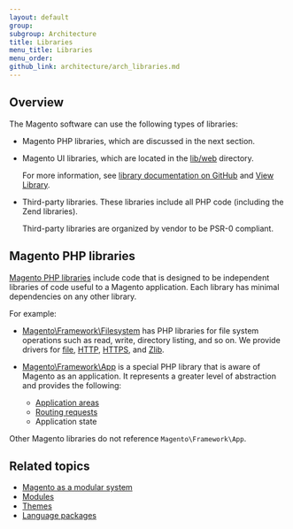 ```yaml
---
layout: default
group: 
subgroup: Architecture
title: Libraries
menu_title: Libraries
menu_order: 
github_link: architecture/arch_libraries.md
---
```


<h2 id="m2arch-libraries-overview">Overview</h2>
The Magento software can use the following types of libraries:

*	Magento PHP libraries, which are discussed in the next section.
*	Magento UI libraries, which are located in the <a href="{{ site.mage2100url }}lib/web" target="_blank">lib/web</a> directory.

	For more information, see <a href="{{ site.mage2100url }}lib/web/css/docs/source/README.md" target="_blank">library documentation on GitHub</a> and <a href="{{ site.gdeurl21 }}architecture/view/view-lib.html">View Library</a>.
*	Third-party libraries<!-- , which are located in the <a href="{{ site.mage2100url }}lib/internal" target="_blank">lib/internal</a> directory -->. These libraries include all PHP code (including the Zend libraries).

	Third-party libraries are organized by vendor to be PSR-0 compliant.

<h2 id="m2arch-libraries-mage">Magento PHP libraries</h2>
<a href="{{ site.mage2100url }}lib/internal/Magento/Framework" target="_blank">Magento PHP libraries</a> include code that is designed to be independent libraries of code useful to a Magento application. Each library has minimal dependencies on any other library.

For example:

*	<a href="{{ site.mage2100url }}lib/internal/Magento/Framework/Filesystem" target="_blank">Magento\Framework\Filesystem</a> has PHP libraries for file system operations such as read, write, directory listing, and so on. We provide drivers for <a href="{{ site.mage2100url }}lib/internal/Magento/Framework/Filesystem/Driver/File.php" target="_blank">file</a>, <a href="{{ site.mage2100url }}lib/internal/Magento/Framework/Filesystem/Driver/Http.php" target="_blank">HTTP</a>, <a href="{{ site.mage2100url }}lib/internal/Magento/Framework/Filesystem/Driver/Https.php" target="_blank">HTTPS</a>, and <a href="{{ site.mage2100url }}lib/internal/Magento/Framework/Filesystem/Driver/Zlib.php" target="_blank">Zlib</a>.
*	<a href="{{ site.mage2100url }}lib/internal/Magento/Framework/App" target="_blank">Magento\Framework\App</a> is a special PHP library that is aware of Magento as an application. It represents a greater level of abstraction and provides the following:

	* <a href="{{ site.gdeurl21 }}architecture/modules/mod_and_areas.html">Application areas</a>
	* <a href="{{ site.gdeurl21}}extension-dev-guide/routing.html">Routing requests</a>
	* Application state

<div class="bs-callout bs-callout-info" id="info">
  <p>Other Magento libraries do not reference <code>Magento\Framework\App</code>.</p>
</div>

<h2 id="m2arch-related">Related topics</h2>

* <a href="{{ site.gdeurl21 }}architecture/arch_asmodsys.html">Magento as a modular system</a>
* <a href="{{ site.gdeurl21 }}architecture/modules/mod_intro.html">Modules</a>
* <a href="{{ site.gdeurl21 }}architecture/arch_themes.html">Themes</a>
* <a href="{{ site.gdeurl21 }}architecture/arch_translations.html">Language packages</a>

